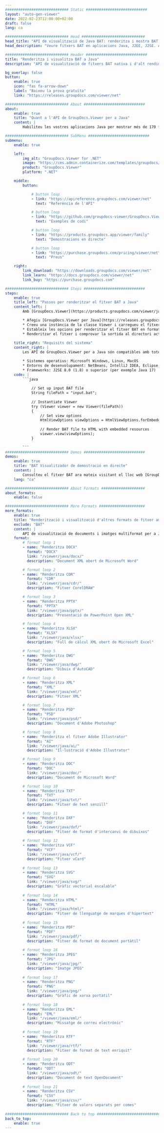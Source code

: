 ```yaml
---
############################# Static ############################
layout: "auto-gen-viewer"
date: 2022-02-23T12:00:00+02:00
draft: false
lang: ca

############################# Head #############################
head_title: "API de visualització de Java BAT: renderitza i mostra BAT a les aplicacions de Java"
head_description: "Veure fitxers BAT en aplicacions Java, J2EE, J2SE. Admet la visualització de més de 170 formats de documents i fitxers d'imatge en mode HTML, PDF o imatge amb funcions avançades per gestionar les opcions de visualització de documents."

############################# Header ############################
title: "Renderitza i visualitza BAT a Java" 
description: "API de visualització de fitxers BAT nativa i d'alt rendiment per a aplicacions basades en Java, J2EE i J2SE, que admet una àmplia gamma de funcions addicionals per personalitzar l'aparença del format del document de sortida." 

bg_overlay: false
button:
    enable: true
    icon: "fas fa-arrow-down"
    label: "Baixeu la prova gratuïta"
    link: "https://releases.groupdocs.com/viewer/net"

############################# About ############################
about:
    enable: true
    title: "Quant a l'API de GroupDocs.Viewer per a Java" 
    content: |
        Habiliteu les vostres aplicacions Java per mostrar més de 170 formats de fitxer en modes HTML, PDF o imatge mitjançant GroupDocs.Viewer per a les API Java sense cap programari addicional instal·lat; com ara Microsoft Office, Apache Open Office, Adobe Acrobat Reader, etc. Els desenvolupadors poden veure fàcilment totes les imatges i tipus de documents populars, com ara Microsoft Office, OpenDocument, HTML, PDF, Archive, Diagrams, Photoshop, AutoCAD i formats de llenguatge de programació dins de les aplicacions Java amb renderització ràpida i de màxima qualitat.

############################# SubMenu ############################
submenu:
    enable: true

    left:
        img_alt: "GroupDocs.Viewer for .NET"
        image: "https://cms.admin.containerize.com/templates/groupdocs/images/product-logos/90x90-noborder/groupdocs-viewer-net.png"
        product: "GroupDocs.Viewer"
        platform: ".NET"

    middle:
        button:

            # button loop
            - link: "https://apireference.groupdocs.com/viewer/net"
              text: "Referència de l'API"

            # button loop
            - link: "https://github.com/groupdocs-viewer/GroupDocs.Viewer-for-.NET"
              text: "Exemples de codi"

            # button loop
            - link: "https://products.groupdocs.app/viewer/family"
              text: "Demostracions en directe"

            # button loop
            - link: "https://purchase.groupdocs.com/pricing/viewer/net"
              text: "Preus"

    right:
        link_download: "https://downloads.groupdocs.com/viewer/net"
        link_learn: "https://docs.groupdocs.com/viewer/net"
        link_buy: "https://purchase.groupdocs.com"

############################# Steps ############################
steps:
    enable: true
    title_left: "Passos per renderitzar el fitxer BAT a Java" 
    content_left: |
        Amb [GroupDocs.Viewer](https://products.groupdocs.com/viewer/java/) podeu renderitzar BAT a HTML, JPEG, PNG o PDF en uns quants passos.

        * Afegiu [GroupDocs.Viewer per Java](https://releases.groupdocs.com/viewer/java/) com a dependència al vostre projecte. 
        * Creeu una instància de la classe Viewer i carregueu el fitxer BAT amb el camí complet. 
        * Estableix les opcions per renderitzar el fitxer BAT en format HTML, PNG, JPEG o PDF. 
        * Renderitzar el fitxer i comprovar la sortida al directori actual. 
        
    title_right: "Requisits del sistema" 
    content_right: |
        Les API de GroupDocs.Viewer per a Java són compatibles amb totes les plataformes i sistemes operatius principals. Abans d'executar el codi següent, assegureu-vos que teniu els següents requisits previs instal·lats al vostre sistema.

        * Sistemes operatius: Microsoft Windows, Linux, MacOS 
        * Entorns de desenvolupament: NetBeans, IntelliJ IDEA, Eclipse, etc. 
        * Frameworks: J2SE 8.0 (1.8) o superior (per exemple Java 17) 
    code: |
        ```java
                        
            // Set up input BAT file
            String filePath = "input.bat";
        
            // Instantiate Viewer
            try (Viewer viewer = new Viewer(filePath))
            {
            	// Set view options 
            	HtmlViewOptions viewOptions = HtmlViewOptions.forEmbeddedResources();
                    
            	// Render BAT file to HTML with embedded resources
            	viewer.view(viewOptions);
            }
             
        ```
############################# Demos ############################
demos:
    enable: true
    title: "BAT Visualitzador de demostració en directe"
    content: |
        Consulteu el fitxer BAT ara mateix visitant el lloc web [GroupDocs.Viewer Online Apps](https://products.groupdocs.app/viewer/bat).
    lang: "ca"

############################# About Formats ####################
about_formats:
    enable: false

############################# More Formats #####################
more_formats:
    enable: true
    title: "Renderització i visualització d'altres formats de fitxer amb Java"
    exclude: "BAT"
    content: |
        API de visualització de documents i imatges multiformat per a Java. Vegeu alguns dels formats de fitxer populars a continuació sense cap visor extern.
    format: 
        # format loop 1
        - name: "Renderitza DOCX"
          format: "DOCX"
          link: "/viewer/java/docx/"
          description: "Document XML obert de Microsoft Word" 

        # format loop 2
        - name: "Renderitza CDR" 
          format: "CDR"
          link: "/viewer/java/cdr/"
          description: "Fitxer CorelDRAW" 

        # format loop 3
        - name: "Renderitza PPTX"
          format: "PPTX"
          link: "/viewer/java/pptx/"
          description: "Presentació de PowerPoint Open XML" 

        # format loop 4
        - name: "Renderitza XLSX"
          format: "XLSX"
          link: "/viewer/java/xlsx/"
          description: "Full de càlcul XML obert de Microsoft Excel" 

        # format loop 5
        - name: "Renderitza DWG"
          format: "DWG"
          link: "/viewer/java/dwg/"
          description: "Dibuix d'AutoCAD"

        # format loop 6
        - name: "Renderitza XML"
          format: "XML"
          link: "/viewer/java/xml/"
          description: "Fitxer XML"

        # format loop 7
        - name: "Renderitza PSD"
          format: "PSD"
          link: "/viewer/java/psd/"
          description: "Document d'Adobe Photoshop"

        # format loop 8
        - name: "Renderitza el fitxer Adobe Illustrator"
          format: "AI"
          link: "/viewer/java/ai/"
          description: "Il·lustració d'Adobe Illustrator"

        # format loop 9
        - name: "Renderitza DOC"
          format: "DOC"
          link: "/viewer/java/doc/"
          description: "Document de Microsoft Word" 

        # format loop 10
        - name: "Renderitza TXT" 
          format: "TXT"
          link: "/viewer/java/txt/"
          description: "Fitxer de text senzill" 

        # format loop 11
        - name: "Renderitza DXF" 
          format: "DXF"
          link: "/viewer/java/dxf/"
          description: "Fitxer de format d'intercanvi de dibuixos"  
          
        # format loop 12
        - name: "Renderitza VCF"
          format: "VCF"
          link: "/viewer/java/vcf/"
          description: "Fitxer vCard"  
              
        # format loop 13
        - name: "Renderitza SVG"
          format: "SVG"
          link: "/viewer/java/svg/"
          description: "Gràfic vectorial escalable" 
          
        # format loop 14
        - name: "Renderitza HTML"
          format: "HTML"
          link: "/viewer/java/html/"
          description: "Fitxer de llenguatge de marques d'hipertext" 
          
        # format loop 15
        - name: "Renderitza PDF"
          format: "PDF"
          link: "/viewer/java/pdf/"
          description: "Fitxer de format de document portàtil"
          
        # format loop 16
        - name: "Renderitza JPEG"
          format: "JPG"
          link: "/viewer/java/jpg/"
          description: "Imatge JPEG"
          
        # format loop 17
        - name: "Renderitza PNG"
          format: "PNG"
          link: "/viewer/java/png/"
          description: "Gràfic de xarxa portàtil" 
          
        # format loop 18
        - name: "Renderitza EML"
          format: "EML"
          link: "/viewer/java/eml/"
          description: "Missatge de correu electrònic" 
          
        # format loop 19
        - name: "Renderitza RTF"
          format: "RTF"
          link: "/viewer/java/rtf/"
          description: "Fitxer de format de text enriquit" 
          
        # format loop 20
        - name: "Renderitza ODT"
          format: "ODT"
          link: "/viewer/java/odt/"
          description: "Document de text OpenDocument" 
          
        # format loop 21
        - name: "Renderitza CSV"
          format: "CSV"
          link: "/viewer/java/csv/"
          description: "Fitxer de valors separats per comes" 
          
############################# Back to top ###############################
back_to_top:
    enable: true
---
```

